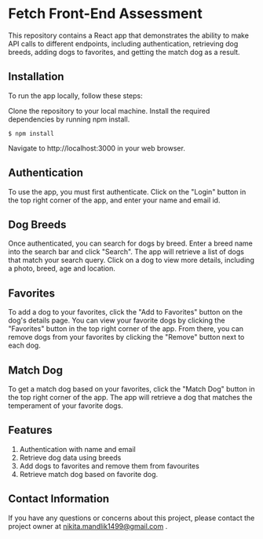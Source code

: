 # Fetch Front-End Assessment

This repository contains a React app that demonstrates the ability to make API calls to different endpoints, including authentication, retrieving dog breeds, adding dogs to favorites, and getting the match dog as a result.

## Installation

To run the app locally, follow these steps:

Clone the repository to your local machine.
Install the required dependencies by running npm install.

```
$ npm install

```


Navigate to http://localhost:3000 in your web browser.


    
## Authentication
To use the app, you must first authenticate. Click on the "Login" button in the top right corner of the app, and enter your name and email id.

## Dog Breeds
Once authenticated, you can search for dogs by breed. Enter a breed name into the search bar and click "Search". The app will retrieve a list of dogs that match your search query. Click on a dog to view more details, including a photo, breed, age and location.

## Favorites
To add a dog to your favorites, click the "Add to Favorites" button on the dog's details page. You can view your favorite dogs by clicking the "Favorites" button in the top right corner of the app. From there, you can remove dogs from your favorites by clicking the "Remove" button next to each dog.

## Match Dog
To get a match dog based on your favorites, click the "Match Dog" button in the top right corner of the app. The app will retrieve a dog that matches the temperament of your favorite dogs.

## Features

1. Authentication with name and email
2. Retrieve dog data using breeds
3. Add dogs to favorites and remove them from favourites
4. Retrieve match dog based on favorite dog.


## Contact Information

If you have any questions or concerns about this project, please contact the project owner at nikita.mandlik1499@gmail.com .
